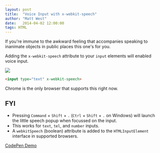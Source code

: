 ```yaml
---
layout: post
title:  "Voice Input with x-webkit-speech"
author: "Matt West"
date:   2014-04-02 12:00:00
tags: HTML
---
```


If you're immune to the awkward feeling that accompanies speaking to inanimate objects in public places this one's for you.

Adding the `x-webkit-speech` attribute to your `input` elements will enabled voice input.

![](http://postachio-images.s3-website-us-east-1.amazonaws.com/4e993fc4b5c88cd33375265a094c786c/623d1a53297b693da8ed89c58e4a0d61/w600_225c100b86bfeaddd0aad5247d93bd86.png)

```html
<input type="text" x-webkit-speech>
```

Chrome is the only browser that supports this right now.

## FYI

* Pressing `Command` + `Shift` + `.` (`Ctrl` + `Shift` + `.` on Windows) will launch the little speech popup when focussed on the input.
* This works for `text`, `tel`, and `number` inputs.
* A `webkitSpeech` (boolean) attribute is added to the `HTMLInputElement` interface in supported browsers.

[CodePen Demo](http://codepen.io/matt-west/pen/wbpqu)
